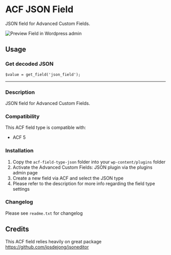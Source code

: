 # ACF JSON Field

JSON field for Advanced Custom Fields.

![Preview Field in Wordpress admin](https://raw.githubusercontent.com/bitterendio/acf-field-type-json/master/screenshot.png)

## Usage

### Get decoded JSON

    $value = get_field('json_field');

---

### Description

JSON field for Advanced Custom Fields.

### Compatibility

This ACF field type is compatible with:

- ACF 5

### Installation

1.  Copy the `acf-field-type-json` folder into your `wp-content/plugins` folder
2.  Activate the Advanced Custom Fields: JSON plugin via the plugins admin page
3.  Create a new field via ACF and select the JSON type
4.  Please refer to the description for more info regarding the field type settings

### Changelog

Please see `readme.txt` for changelog

## Credits

This ACF field relies heavily on great package https://github.com/josdejong/jsoneditor
